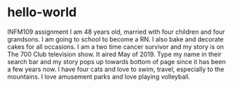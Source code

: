 # hello-world
INFM109 assignment
I am 48 years old, married with four children and four grandsons.  I am going to school to become a RN.  I also bake and decorate cakes for all occasions.  I am a two time cancer survivor and my story is on The 700 Club television show.  It aired May of 2019.  Type my name in their search bar and my story pops up towards bottom of page since it has been a few years now.  I have four cats and love to swim, travel, especially to the mountains.  I love amusement parks and love playing volleyball.
